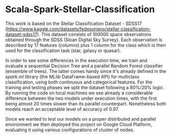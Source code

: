 # Scala-Spark-Stellar-Classification

This work is based on the Stellar Classification Dataset - SDSS17 (https://www.kaggle.com/datasets/fedesoriano/stellar-classification-dataset-sdss17). This dataset consists of 100000 space observations obtained through the SDSS (Sloan Digital Sky Survey). Each observation is described by 17 features (columns) plus 1 column for the class which is then used for the classification task (star, galaxy or quasar). 


In order to see some differences in the execution time, we train and evaluate a sequential Decision Tree and a parallel Random Forest classifier (ensemble of trees). The latter comes handy since it's already defined in the *spark.ml* library (the MLlib DataFrame-based API) for multiclass classification, using both continuous and categorical features. For the training and testing phases we split the dataset following a 80%/20% logic. By running the code on local machines we see already a considerable difference between the two models under execution times, with the first being almost 20 times slower than its parallel counterpart. Nonetheless both models reach an acceptable level of accuracy of 0.97.


Since we wanted to test our models on a proper distributed and parallel environment we then deployed this project on Google Cloud Platform, evaluating it using various configurations of cluster of nodes.
